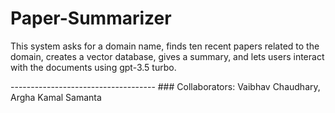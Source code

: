 # Paper-Summarizer
<p>This system asks for a domain name, finds ten recent papers related to the domain, creates a vector database, gives a summary, and lets users interact with the documents using gpt-3.5 turbo.</p>
------------------------------------
### Collaborators: Vaibhav Chaudhary, Argha Kamal Samanta
